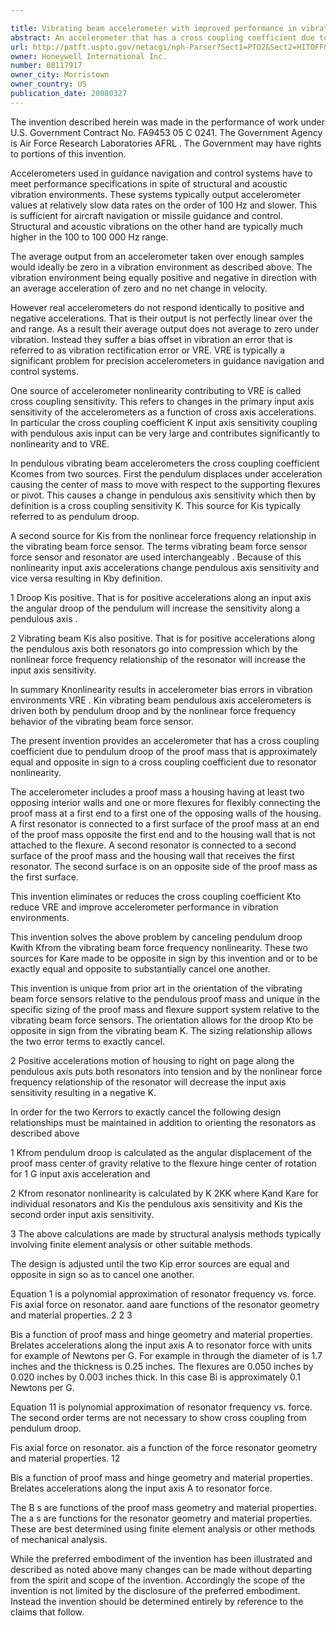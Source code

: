 ```yaml
---

title: Vibrating beam accelerometer with improved performance in vibration environments
abstract: An accelerometer that has a cross coupling coefficient due to pendulum droop of the proof mass that is approximately equal and opposite in sign to a cross coupling coefficient due to resonator nonlinearity. The accelerometer includes a proof mass, a housing having at least two opposing interior walls, and one or more flexures for flexibly connecting the proof mass at a first end to a first one of the opposing walls of the housing. A first resonator is connected to a first surface of the proof mass at an end of the proof mass opposite the first end and to the housing wall that is not attached to the flexure. A second resonator is connected to a second surface of the proof mass and the housing wall that receives the first resonator. The second surface is on an opposite side of the proof mass as the first surface.
url: http://patft.uspto.gov/netacgi/nph-Parser?Sect1=PTO2&Sect2=HITOFF&p=1&u=%2Fnetahtml%2FPTO%2Fsearch-adv.htm&r=1&f=G&l=50&d=PALL&S1=08117917&OS=08117917&RS=08117917
owner: Honeywell International Inc.
number: 08117917
owner_city: Morristown
owner_country: US
publication_date: 20080327
---
```

The invention described herein was made in the performance of work under U.S. Government Contract No. FA9453 05 C 0241. The Government Agency is Air Force Research Laboratories AFRL . The Government may have rights to portions of this invention.

Accelerometers used in guidance navigation and control systems have to meet performance specifications in spite of structural and acoustic vibration environments. These systems typically output accelerometer values at relatively slow data rates on the order of 100 Hz and slower. This is sufficient for aircraft navigation or missile guidance and control. Structural and acoustic vibrations on the other hand are typically much higher in the 100 to 100 000 Hz range.

The average output from an accelerometer taken over enough samples would ideally be zero in a vibration environment as described above. The vibration environment being equally positive and negative in direction with an average acceleration of zero and no net change in velocity.

However real accelerometers do not respond identically to positive and negative accelerations. That is their output is not perfectly linear over the and range. As a result their average output does not average to zero under vibration. Instead they suffer a bias offset in vibration an error that is referred to as vibration rectification error or VRE. VRE is typically a significant problem for precision accelerometers in guidance navigation and control systems.

One source of accelerometer nonlinearity contributing to VRE is called cross coupling sensitivity. This refers to changes in the primary input axis sensitivity of the accelerometers as a function of cross axis accelerations. In particular the cross coupling coefficient K input axis sensitivity coupling with pendulous axis input can be very large and contributes significantly to nonlinearity and to VRE.

In pendulous vibrating beam accelerometers the cross coupling coefficient Kcomes from two sources. First the pendulum displaces under acceleration causing the center of mass to move with respect to the supporting flexures or pivot. This causes a change in pendulous axis sensitivity which then by definition is a cross coupling sensitivity K. This source for Kis typically referred to as pendulum droop.

A second source for Kis from the nonlinear force frequency relationship in the vibrating beam force sensor. The terms vibrating beam force sensor force sensor and resonator are used interchangeably . Because of this nonlinearity input axis accelerations change pendulous axis sensitivity and vice versa resulting in Kby definition.

1 Droop Kis positive. That is for positive accelerations along an input axis the angular droop of the pendulum will increase the sensitivity along a pendulous axis .

2 Vibrating beam Kis also positive. That is for positive accelerations along the pendulous axis both resonators go into compression which by the nonlinear force frequency relationship of the resonator will increase the input axis sensitivity.

In summary Knonlinearity results in accelerometer bias errors in vibration environments VRE . Kin vibrating beam pendulous axis accelerometers is driven both by pendulum droop and by the nonlinear force frequency behavior of the vibrating beam force sensor.

The present invention provides an accelerometer that has a cross coupling coefficient due to pendulum droop of the proof mass that is approximately equal and opposite in sign to a cross coupling coefficient due to resonator nonlinearity.

The accelerometer includes a proof mass a housing having at least two opposing interior walls and one or more flexures for flexibly connecting the proof mass at a first end to a first one of the opposing walls of the housing. A first resonator is connected to a first surface of the proof mass at an end of the proof mass opposite the first end and to the housing wall that is not attached to the flexure. A second resonator is connected to a second surface of the proof mass and the housing wall that receives the first resonator. The second surface is on an opposite side of the proof mass as the first surface.

This invention eliminates or reduces the cross coupling coefficient Kto reduce VRE and improve accelerometer performance in vibration environments.

This invention solves the above problem by canceling pendulum droop Kwith Kfrom the vibrating beam force frequency nonlinearity. These two sources for Kare made to be opposite in sign by this invention and or to be exactly equal and opposite to substantially cancel one another.

This invention is unique from prior art in the orientation of the vibrating beam force sensors relative to the pendulous proof mass and unique in the specific sizing of the proof mass and flexure support system relative to the vibrating beam force sensors. The orientation allows for the droop Kto be opposite in sign from the vibrating beam K. The sizing relationship allows the two error terms to exactly cancel.

2 Positive accelerations motion of housing to right on page along the pendulous axis puts both resonators into tension and by the nonlinear force frequency relationship of the resonator will decrease the input axis sensitivity resulting in a negative K.

In order for the two Kerrors to exactly cancel the following design relationships must be maintained in addition to orienting the resonators as described above 

1 Kfrom pendulum droop is calculated as the angular displacement of the proof mass center of gravity relative to the flexure hinge center of rotation for 1 G input axis acceleration and

2 Kfrom resonator nonlinearity is calculated by K 2KK where Kand Kare for individual resonators and Kis the pendulous axis sensitivity and Kis the second order input axis sensitivity.

3 The above calculations are made by structural analysis methods typically involving finite element analysis or other suitable methods.

The design is adjusted until the two Kip error sources are equal and opposite in sign so as to cancel one another.

Equation 1 is a polynomial approximation of resonator frequency vs. force. Fis axial force on resonator. aand aare functions of the resonator geometry and material properties. 2 2 3 

Bis a function of proof mass and hinge geometry and material properties. Brelates accelerations along the input axis A to resonator force with units for example of Newtons per G. For example in through the diameter of is 1.7 inches and the thickness is 0.25 inches. The flexures are 0.050 inches by 0.020 inches by 0.003 inches thick. In this case Bi is approximately 0.1 Newtons per G.

Equation 11 is polynomial approximation of resonator frequency vs. force. The second order terms are not necessary to show cross coupling from pendulum droop.

Fis axial force on resonator. ais a function of the force resonator geometry and material properties. 12 

Bis a function of proof mass and hinge geometry and material properties. Brelates accelerations along the input axis A to resonator force.

The B s are functions of the proof mass geometry and material properties. The a s are functions for the resonator geometry and material properties. These are best determined using finite element analysis or other methods of mechanical analysis.

While the preferred embodiment of the invention has been illustrated and described as noted above many changes can be made without departing from the spirit and scope of the invention. Accordingly the scope of the invention is not limited by the disclosure of the preferred embodiment. Instead the invention should be determined entirely by reference to the claims that follow.

